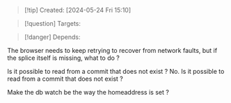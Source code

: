 
>[!tip] Created: [2024-05-24 Fri 15:10]

>[!question] Targets: 

>[!danger] Depends: 

The browser needs to keep retrying to recover from network faults, but if the splice itself is missing, what to do ?

Is it possible to read from a commit that does not exist ?  No.
Is it possible to read from a commit that does not exist ?

Make the db watch be the way the homeaddress is set ?

